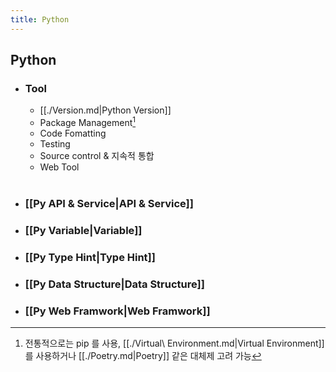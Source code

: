 ```yaml
---
title: Python
---
```


## Python

- ### Tool

  - [[./Version.md|Python Version]]
  - Package Management[^1]
  - Code Fomatting
  - Testing
  - Source control & 지속적 통합
  - Web Tool<br><br>

- ### [[Py API & Service|API & Service]]
- ### [[Py Variable|Variable]]
- ### [[Py Type Hint|Type Hint]]
- ### [[Py Data Structure|Data Structure]]
- ### [[Py Web Framwork|Web Framwork]]

[^1]: 전통적으로는 pip 를 사용, [[./Virtual\ Environment.md|Virtual Environment]] 를 사용하거나 [[./Poetry.md|Poetry]] 같은 대체제 고려 가능
